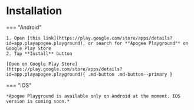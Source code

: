 # Installation

=== "Android"

    1. Open [this link](https://play.google.com/store/apps/details?id=app.playapogee.playground), or search for *"Apogee Playground"* on Google Play Store
    2. Tap **Install** button

    [Open on Google Play Store](https://play.google.com/store/apps/details?id=app.playapogee.playground){ .md-button .md-button--primary }

=== "IOS"

    *Apogee Playground is available only on Android at the moment. IOS version is coming soon.*
